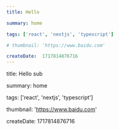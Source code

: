 ```yaml
---
title: Hello

summary: home

tags: ['react', 'nextjs', 'typescript']

# thumbnail: 'https://www.baidu.com'

createDate:  1717814876716
---
```


title: Hello sub

summary: home

tags: ['react', 'nextjs', 'typescript']

thumbnail: 'https://www.baidu.com'

createDate:  1717814876716
